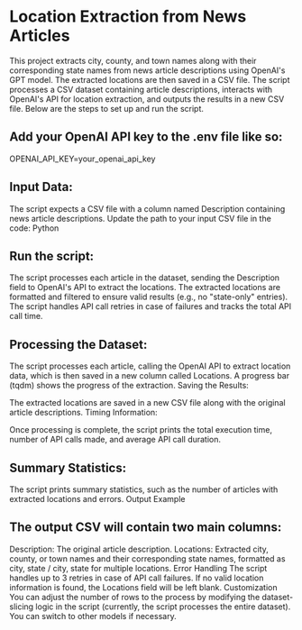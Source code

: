 # Location Extraction from News Articles
This project extracts city, county, and town names along with their corresponding state names from news article descriptions using OpenAI's GPT model. The extracted locations are then saved in a CSV file. The script processes a CSV dataset containing article descriptions, interacts with OpenAI's API for location extraction, and outputs the results in a new CSV file. Below are the steps to set up and run the script.

## Add your OpenAI API key to the .env file like so:

OPENAI_API_KEY=your_openai_api_key

Input Data:
-----------
The script expects a CSV file with a column named Description containing news article descriptions.
Update the path to your input CSV file in the code:
Python

Run the script:
-----------
The script processes each article in the dataset, sending the Description field to OpenAI's API to extract the locations.
The extracted locations are formatted and filtered to ensure valid results (e.g., no "state-only" entries).
The script handles API call retries in case of failures and tracks the total API call time.

Processing the Dataset:
-----------
The script processes each article, calling the OpenAI API to extract location data, which is then saved in a new column called Locations.
A progress bar (tqdm) shows the progress of the extraction.
Saving the Results:

The extracted locations are saved in a new CSV file along with the original article descriptions.
Timing Information:

Once processing is complete, the script prints the total execution time, number of API calls made, and average API call duration.

Summary Statistics:
-----------
The script prints summary statistics, such as the number of articles with extracted locations and errors.
Output Example

The output CSV will contain two main columns:
-----------
Description: The original article description.
Locations: Extracted city, county, or town names and their corresponding state names, formatted as city, state / city, state for multiple locations.
Error Handling
The script handles up to 3 retries in case of API call failures.
If no valid location information is found, the Locations field will be left blank.
Customization
You can adjust the number of rows to the process by modifying the dataset-slicing logic in the script (currently, the script processes the entire dataset).
You can switch to other models if necessary.
